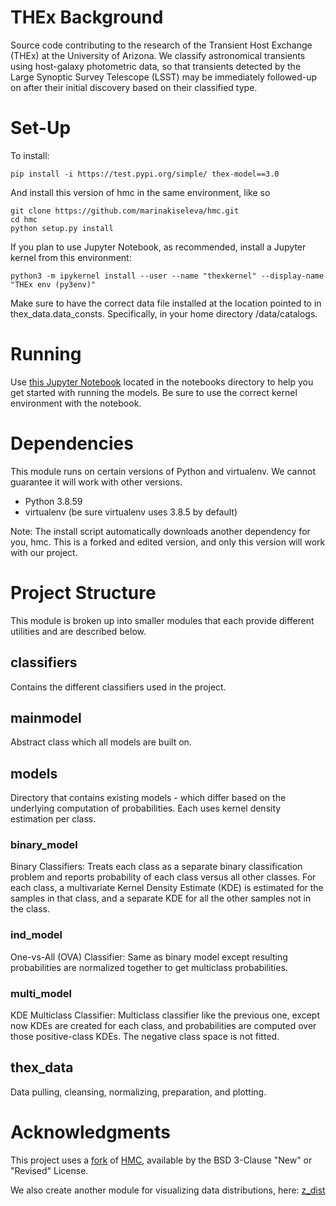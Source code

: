 # THEx Background
Source code contributing to the research of the Transient Host Exchange (THEx) at the University of Arizona. We classify astronomical transients using host-galaxy photometric data, so that transients detected by the Large Synoptic Survey Telescope (LSST) may be immediately followed-up on after their initial discovery based on their classified type.


# Set-Up
To install:
```
pip install -i https://test.pypi.org/simple/ thex-model==3.0
```

And install this version of hmc in the same environment, like so
```
git clone https://github.com/marinakiseleva/hmc.git
cd hmc
python setup.py install
```
If you plan to use Jupyter Notebook, as recommended, install a Jupyter kernel from this environment:
```
python3 -m ipykernel install --user --name "thexkernel" --display-name "THEx env (py3env)"
```

Make sure to have the correct data file installed at the location pointed to in thex_data.data_consts. Specifically, in your home directory /data/catalogs. 


# Running
Use [this Jupyter Notebook](notebooks/Models.ipynb) located in the notebooks directory to help you get started with running the models. Be sure to use the correct kernel environment with the notebook.

# Dependencies
This module runs on certain versions of Python and virtualenv. We cannot guarantee it will work with other versions.
- Python 3.8.59
- virtualenv (be sure virtualenv uses 3.8.5 by default)

Note: The install script automatically downloads another dependency for you, hmc. This is a forked and edited version, and only this version will work with our project.

# Project Structure
This module is broken up into smaller modules that each provide different utilities and are described below.

## classifiers
Contains the different classifiers used in the project. 

## mainmodel
Abstract class which all models are built on. 

## models
Directory that contains existing models - which differ based on the underlying computation of probabilities. Each uses kernel density estimation per class.

### binary_model
Binary Classifiers: Treats each class as a separate binary classification problem and reports probability of each class versus all other classes. For each class, a multivariate Kernel Density Estimate (KDE) is estimated for the samples in that class, and a separate KDE for all the other samples not in the class. 

### ind_model
One-vs-All (OVA) Classifier: Same as binary model except resulting probabilities are normalized together to get multiclass probabilities. 

### multi_model
KDE Multiclass Classifier: Multiclass classifier like the previous one, except now KDEs are created for each class, and probabilities are computed over those positive-class KDEs. The negative class space is not fitted.


## thex_data
Data pulling, cleansing, normalizing, preparation, and plotting.


# Acknowledgments
This project uses a [fork](https://github.com/marinakiseleva/hmc) of [HMC](https://github.com/davidwarshaw/hmc), available by the BSD 3-Clause "New" or "Revised" License.  

We also create another module for visualizing data distributions, here: [z_dist](https://github.com/marinakiseleva/z_dist)
